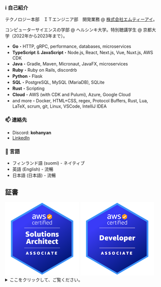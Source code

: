 ### ℹ️ 自己紹介

テクノロジー本部　ＩＴエンジニア部　開発業務 @ [株式会社エムティーアイ](https://www.mti.co.jp)。

コンピューターサイエンスの学部 @ ヘルシンキ大学。特別聴講学生 @ 京都大学（2022年から2023年まで）。

- **Go**・HTTP, gRPC, performance, databases, microservices
- **TypeScript** & **JavaScript**・Node.js, React, Next.js, Vue, Nuxt.js, AWS CDK
- **Java**・Gradle, Maven, Micronaut, JavaFX, microservices
- **Ruby**・Ruby on Rails, discordrb
- **Python**・Flask
- **SQL**・PostgreSQL, MySQL (MariaDB), SQLite
- **Rust**・Scripting
- **Cloud**・AWS (with CDK and Pulumi), Azure, Google Cloud
- and more・Docker, HTML+CSS, regex, Protocol Buffers, Rust, Lua, LaTeX, scrum, git, Linux, VSCode, IntelliJ IDEA

### 📫 連絡先

- Discord: **kohanyan**
- [LinkedIn](https://www.linkedin.com/in/marko-leinikka/)

### 💬 言語

- フィンランド語 (suomi) - ネイティブ
- 英語 (English) - 流暢
- 日本語 (日本語) - 流暢

## 証書

<div>
<img alt="AWS Certified Solutions Architect – Associate" src="https://raw.githubusercontent.com/CrescentKohana/CrescentKohana/main/img/aws-certified-solutions-architect-associate.png" width="240">
<img alt="AWS Certified Developer – Associate" src="https://raw.githubusercontent.com/CrescentKohana/CrescentKohana/main/img/aws-certified-developer-associate.png" width="240">
</div>

<details>
  <summary>ここをクリックして、ご覧ください。</summary>
  <span>
    <img alt="Fullstack open course certificate" src="https://raw.githubusercontent.com/CrescentKohana/CrescentKohana/main/img/certificate-fullstack.png" width="350">
  </span>
  <span>
    <img alt="DevOps with Docker course certificate" src="https://raw.githubusercontent.com/CrescentKohana/CrescentKohana/main/img/certificate-docker.png" width="350">
  </span>
  <span>
    <img alt="Elements of AI course certificate" src="https://raw.githubusercontent.com/CrescentKohana/CrescentKohana/main/img/certificate-elements-of-ai.png" width="350">
  </span>
  <span>
    <img alt="Introduction to Cyber Security course certificate" src="https://raw.githubusercontent.com/CrescentKohana/CrescentKohana/main/img/certificate-introduction-to-cyber-security-2021.png" width="350">
  </span>
  <span>
    <img alt="Securing Software course certificate" src="https://raw.githubusercontent.com/CrescentKohana/CrescentKohana/main/img/certificate-securing-software-2021.png" width="350">
  </span>
  <span>
    <img alt="Cyber Security Project I 2021 certificate" src="https://raw.githubusercontent.com/CrescentKohana/CrescentKohana/main/img/certificate-cyber-security-project-i-2021.png" width="350">
  </span>

オリジナルコースリンク: [Fullstack Open](https://studies.cs.helsinki.fi/stats/api/certificate/fullstackopen/en/e674cfce0a2adf8cb8e3eeb6273ea237), [DevOps with Docker](https://studies.cs.helsinki.fi/stats/api/certificate/docker2021/en/c42e4cace0d281d9a32f6bc9e70a081c), [Elements of AI](https://certificates.mooc.fi/validate/04hbs8qngyir), [Ethics of AI](https://certificates.mooc.fi/validate/uycscy8wfg), [Introduction to Cyber Security](https://certificates.mooc.fi/validate/in5gcd6fidj), [Securing Software](https://certificates.mooc.fi/validate/4eb4q7redi4), [Cyber Security Project I 2021](https://certificates.mooc.fi/validate/5kmdiqbug0v)

</details>
